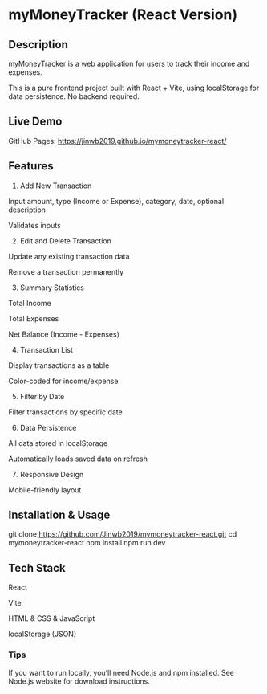 # myMoneyTracker (React Version)
## Description
myMoneyTracker is a web application for users to track their income and expenses.

This is a pure frontend project built with React + Vite, using localStorage for data persistence. No backend required.

## Live Demo

GitHub Pages: https://jinwb2019.github.io/mymoneytracker-react/

## Features
1. Add New Transaction

Input amount, type (Income or Expense), category, date, optional description

Validates inputs

2. Edit and Delete Transaction

Update any existing transaction data

Remove a transaction permanently

3. Summary Statistics

Total Income

Total Expenses

Net Balance (Income - Expenses)

4. Transaction List

Display transactions as a table

Color-coded for income/expense

5. Filter by Date

Filter transactions by specific date

6. Data Persistence

All data stored in localStorage

Automatically loads saved data on refresh

7. Responsive Design

Mobile-friendly layout

## Installation & Usage

git clone https://github.com/Jinwb2019/mymoneytracker-react.git
cd mymoneytracker-react
npm install
npm run dev

## Tech Stack

React

Vite

HTML & CSS & JavaScript

localStorage (JSON)

### Tips
If you want to run locally, you’ll need Node.js and npm installed. See Node.js website for download instructions.